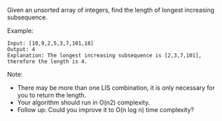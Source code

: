 Given an unsorted array of integers, find the length of longest increasing subsequence.

Example:
```
Input: [10,9,2,5,3,7,101,18]
Output: 4 
Explanation: The longest increasing subsequence is [2,3,7,101], therefore the length is 4. 
```
Note:

*   There may be more than one LIS combination, it is only necessary for you to return the length.
*   Your algorithm should run in O(n2) complexity.
*   Follow up: Could you improve it to O(n log n) time complexity?
